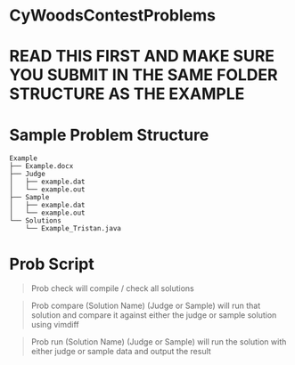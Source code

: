 # CyWoodsContestProblems

# READ THIS FIRST AND MAKE SURE YOU SUBMIT IN THE SAME FOLDER STRUCTURE AS THE EXAMPLE

# Sample Problem Structure
```
Example
├── Example.docx
├── Judge
│   ├── example.dat
│   └── example.out
├── Sample
│   ├── example.dat
│   └── example.out
└── Solutions
    └── Example_Tristan.java
```

# Prob Script
>Prob check will compile / check all solutions

>Prob compare (Solution Name) (Judge or Sample) will run that solution and compare it against either the judge or sample solution using vimdiff

>Prob run (Solution Name) (Judge or Sample) will run the solution with either judge or sample data and output the result
